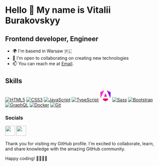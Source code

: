 Hello 👋 My name is Vitalii Burakovskyy
===============================

Frontend developer, Engineer
------------------- 

- 🌍 I'm basend in Warsaw 🇵🇱
- 🤝 I'm open to collaborating on creating new technologies
- 📫 You can reach me at [Email](mailto:vitalii.burakovskyy@gmail.com).

## Skills
<p align="left">
  <a href="https://developer.mozilla.org/en-US/docs/Glossary/HTML5" target="_blank" rel="noreferrer"><img
      src="https://raw.githubusercontent.com/danielcranney/readme-generator/main/public/icons/skills/html5-colored.svg"
      width="36" height="36" alt="HTML5" /></a>
  <a href="https://www.w3.org/TR/CSS/#css" target="_blank" rel="noreferrer"><img
      src="https://raw.githubusercontent.com/danielcranney/readme-generator/main/public/icons/skills/css3-colored.svg"
      width="36" height="36" alt="CSS3" /></a>
  <a href="https://developer.mozilla.org/en-US/docs/Web/JavaScript" target="_blank" rel="noreferrer"><img
      src="https://raw.githubusercontent.com/danielcranney/readme-generator/main/public/icons/skills/javascript-colored.svg"
      width="36" height="36" alt="JavaScript" /></a>
  <a href="https://www.typescriptlang.org/" target="_blank" rel="noreferrer"><img
      src="https://raw.githubusercontent.com/danielcranney/readme-generator/main/public/icons/skills/typescript-colored.svg"
      width="36" height="36" alt="TypeScript" /></a>
 <a href="https://angular.io/" target="_blank" rel="noreferrer"><img
      src="https://raw.githubusercontent.com/Clarchik/static-files/main/angular-icon.svg"
      width="36" height="36" alt="Angular" /></a>
  <a href="https://sass-lang.com/" target="_blank" rel="noreferrer"><img
      src="https://raw.githubusercontent.com/danielcranney/readme-generator/main/public/icons/skills/sass-colored.svg"
      width="36" height="36" alt="Sass" /></a>
  <a href="https://getbootstrap.com/" target="_blank" rel="noreferrer"><img
      src="https://raw.githubusercontent.com/danielcranney/readme-generator/main/public/icons/skills/bootstrap-colored.svg"
      width="36" height="36" alt="Bootstrap" /></a>
  <a href="https://graphql.org/" target="_blank" rel="noreferrer"><img
      src="https://raw.githubusercontent.com/danielcranney/readme-generator/main/public/icons/skills/graphql-colored.svg"
      width="36" height="36" alt="GraphQL" /></a>
  <a href="https://www.docker.com/" target="_blank" rel="noreferrer"><img
      src="https://raw.githubusercontent.com/danielcranney/readme-generator/main/public/icons/skills/docker-colored.svg"
      width="36" height="36" alt="Docker" /></a>
  <a href="https://git-scm.com/" target="_blank" rel="noreferrer"><img
    src="https://raw.githubusercontent.com/danielcranney/readme-generator/main/public/icons/skills/git-colored.svg"
    width="36" height="36" alt="Git" /></a>

  
</p>

### Socials
<p align="left"> <a href="https://www.github.com/Clarchik" target="_blank" rel="noreferrer"><img
      src="https://raw.githubusercontent.com/danielcranney/readme-generator/main/public/icons/socials/github-dark.svg"
      width="32" height="32" /></a> <a href="https://www.linkedin.com/in/vitalii-burakovskyy-a6333417a/" target="_blank"
    rel="noreferrer"><img
      src="https://raw.githubusercontent.com/danielcranney/readme-generator/main/public/icons/socials/linkedin.svg"
      width="32" height="32" /></a> </p>

Thank you for visiting my GitHub profile. I'm excited to collaborate, learn, and share knowledge with the amazing GitHub community.

Happy coding! 👩‍💻👨‍💻
